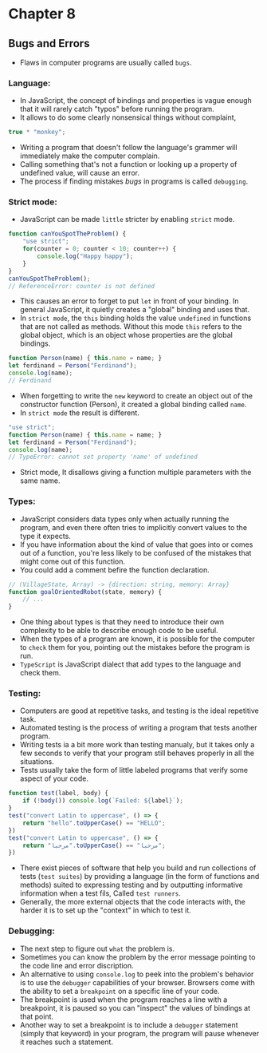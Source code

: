 # Chapter 8

## Bugs and Errors
- Flaws in computer programs are usually called `bugs`.

### Language:
- In JavaScript, the concept of bindings and properties is vague enough that it will rarely catch "typos" before running the program.
- It allows to do some clearly nonsensical things without complaint, 
```js 
true * "monkey";
```
- Writing a program that doesn't follow the language's grammer will immediately make the computer complain.
- Calling something that's not a function or looking up a property of undefined value, will cause an error.
- The process if finding mistakes _bugs_ in programs is called `debugging`.

### Strict mode: 
- JavaScript can be made `little` stricter by enabling `strict` mode.
```js
function canYouSpotTheProblem() {
    "use strict";
    for(counter = 0; counter < 10; counter++) {
        console.log("Happy happy");
    }
}
canYouSpotTheProblem();
// ReferenceError: counter is not defined
```
- This causes an error to forget to put `let` in front of your binding. In general JavaScript, it quietly creates a "global" binding and uses that.
- In `strict mode`, the `this` binding holds the value `undefined` in functions that are not called as methods. Without this mode `this` refers to the global object, which is an object whose properties are the global bindings.
```js
function Person(name) { this.name = name; }
let ferdinand = Person("Ferdinand");
console.log(name); 
// Ferdinand
```
- When forgetting to write the `new` keyword to create an object out of the constructor function (Person), it created a global binding called `name`.
- In `strict mode` the result is different.
```js
"use strict";
function Person(name) { this.name = name; }
let ferdinand = Person("Ferdinand");
console.log(name); 
// TypeError: cannot set property 'name' of undefined
```
- Strict mode, It disallows giving a function multiple parameters with the same name.

### Types:
- JavaScript considers data types only when actually running the program, and even there often tries to implicitly convert values to the type it expects.
- If you have information about the kind of value that goes into or comes out of a function, you're less likely to be confused of the mistakes that might come out of this function.
- You could add a comment befire the function declaration.
```js
// (VillageState, Array) -> {direction: string, memory: Array}
function goalOrientedRobot(state, memory) {
    // ...
}
```
- One thing about types is that they need to introduce their own complexity to be able to describe enough code to be useful.
- When the types of a program are known, it is possible for the computer to `check` them for you, pointing out the mistakes before the program is run.
- `TypeScript` is JavaScript dialect that add types to the language and check them.

### Testing:
- Computers are good at repetitive tasks, and testing is the ideal repetitive task.
- Automated testing is the process of writing a program that tests another program.
- Writing tests ia a bit more work than testing manualy, but it takes only a few seconds to verify that your program still behaves properly in all the situations.
- Tests usually take the form of little labeled programs that verify some aspect of your code.
```js
function test(label, body) {
    if (!body()) console.log(`Failed: ${label}`);
}
test("convert Latin to uppercase", () => {
    return "hello".toUpperCase() == "HELLO";
})
test("convert Latin to uppercase", () => {
    return "مرحبا".toUpperCase() == "مرحبا";
})
```
- There exist pieces of software that help you build and run collections of tests (`test suites`) by providing a language (in the form of functions and methods) suited to expressing testing and by outputting informative information when a test fils, Called `test runners`.
- Generally, the more external objects that the code interacts with, the harder it is to set up the "context" in which to test it.

### Debugging:
- The next step to figure out `what` the problem is.
- Sometimes you can know the problem by the error message pointing to the code line and error discription.
- An alternative to using `console.log` to peek into the problem's behavior is to use the `debugger` capabilities of your browser. Browsers come with the ability to set a `breakpoint` on a specific line of your code.
- The breakpoint is used when the program reaches a line with a breakpoint, it is paused so you can "inspect" the values of bindings at that point. 
- Another way to set a breakpoint is to include a `debugger` statement (simply that keyword) in your program, the program will pause whenever it reaches such a statement.

